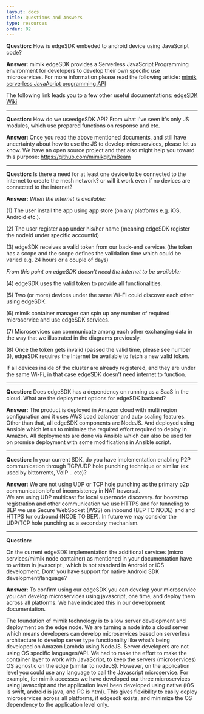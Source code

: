 ```yaml
---
layout: docs
title: Questions and Answers
type: resources
order: 02
---
```


**Question:**
How is edgeSDK embeded to android device using JavaScript code?

**Answer:**
mimik edgeSDK provides a Serverless JavaScript Programming environment for developers to develop their own specific use microservices. For more information please read the following article: [mimik serverless JavaAcript programming API](https://github.com/mimikgit/edgeSDK/wiki/How-to-use-mimik-serverless-JavaScript-programming-API)

The following link leads you to a few other useful documentations: [edgeSDK Wiki](https://github.com/mimikgit/edgeSDK/wiki)
 
***

**Question:**
How do we useedgeSDK API? From what I've seen it's only JS modules, which use prepared functions on response and etc. 

**Answer:**
Once you read the above mentioned documents, and still have uncertainty about how to use the JS to develop microservices, please let us know.  We have an open source project  and that also might help you toward this purpose:
https://github.com/mimikgit/mBeam

***

**Question:**
Is there a need for at least one device to be connected to the internet to create the mesh network? or will it work even if no devices are connected to the internet?

**Answer:**
_When the internet is available:_

(1) The user install the app using app store (on any platforms e.g. iOS, Android etc.).

(2) The user register app under his/her name (meaning edgeSDK register the nodeId under specific accountId) 

(3) edgeSDK receives a valid token from our back-end services (the token has a scope and the scope defines the validation time which could be varied e.g. 24 hours or a couple of days)

_From this point on edgeSDK doesn’t need the internet to be available:_

(4) edgeSDK uses the valid token to provide all functionalities.

(5) Two (or more) devices under the same Wi-Fi could discover each other using edgeSDK.

(6) mimik container manager can spin up any number of required microservice and use edgeSDK services.

(7) Microservices can communicate among each other exchanging data in the way that we illustrated in the diagrams previously.

(8) Once the token gets invalid (passed the valid time, please see number 3), edgeSDK requires the Internet be available to fetch a new valid token.

If all devices inside of the cluster are already registered, and they are under the same Wi-Fi, in that case edgeSDK doesn’t need internet to function.

***

**Question:**
Does edgeSDK has a dependency on running as a SaaS in the cloud. What are the deployment options for edgeSDK backend?

**Answer:**
The product is deployed in Amazon cloud with multi region configuration and it  uses AWS Load balancer and auto scaling features. Other than that, all edgeSDK components are NodeJS. And deployed using Ansible which let us to minimize the required effort required to deploy in Amazon. All deployments are done via Ansible which can also be used for on promise deployment with some modifications in Ansible script.

***
**Question:**
In your current SDK, do you have implementation enabling P2P communication through TCP/UDP hole punching technique or similar (ex: used by bittorrents, VoIP .. etc)?

**Answer:**
We are not using UDP or TCP hole punching as the primary p2p communication b/c of inconsistency in NAT traversal.  
We are using UDP multicast for local supernode discovery. for bootstrap registration and other communication we use HTTPS and for tunneling to BEP we use Secure WebSocket (WSS)  on inbound (BEP TO NODE) and and HTTPS for outbound (NODE TO BEP). 
In future we may consider the UDP/TCP hole punching as a secondary mechanism. 

***
**Question:**

On the current edgeSDK implementation the additional services (micro services/mimik node container) as mentioned in your documentation have to written in javascript , which is not standard in Android or iOS development. Dont’ you have support for native Android SDK development/language?


**Answer:**
To confirm using our edgeSDK you can develop your microservice you can develop microservices using javascript, one time, and deploy them across all platforms.  We have indicated this in our development documentation. 
 
The foundation of mimik technology is to allow server development and deployment on the edge node. We are turning a node into a cloud server which means developers can develop microservices based on serverless architecture to develop server type functionality like what’s being developed on Amazon Lambda using NodeJS.  Server developers are not using OS specific languages/API.  We had to make the effort to make the container layer to work with JavaScript, to keep the servers (microservices) OS agnostic on the edge (similar to nodeJS).  However, on the application level you could use any language to call the Javascript microservice.  For example, for mimik accesses we have developed our three microservices using javascript and the application level been developed using native (iOS is swift, android is java, and PC is html).  This gives flexibility to easily deploy microservices across all platforms, if edgesdk exists, and minimize the OS dependency to the application level only.

